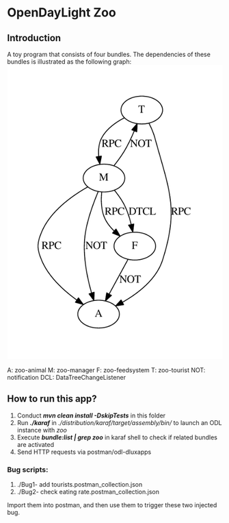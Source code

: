 # OpenDayLight Zoo

## Introduction 
A toy program that consists of four bundles. The dependencies of these bundles is illustrated as the following graph:
<img src="Zoo.pdf">

A: zoo-animal
M: zoo-manager
F: zoo-feedsystem
T: zoo-tourist
NOT: notification
DCL: DataTreeChangeListener

## How to run this app?
1. Conduct **_mvn clean install -DskipTests_** in this folder
2. Run **_./karaf_** in _./distribution/karaf/target/assembly/bin/_ to launch an ODL instance with _zoo_
3. Execute **_bundle:list | grep zoo_** in karaf shell to check if related bundles are activated
4. Send HTTP requests via postman/odl-dluxapps

### Bug scripts:
1. ./Bug1- add tourists.postman_collection.json
2. ./Bug2- check eating rate.postman_collection.json

Import them into postman, and then use them to trigger these two injected bug.